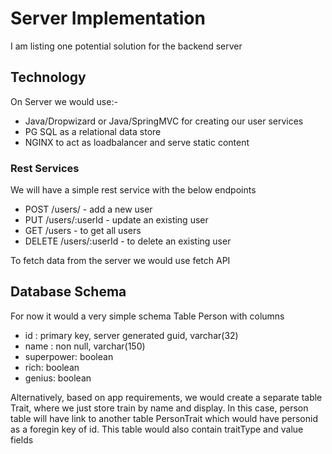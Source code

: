 # Server Implementation
I am listing one potential solution for the backend server

## Technology
On Server we would use:-
* Java/Dropwizard or Java/SpringMVC for creating our user services
* PG SQL as a relational data store
* NGINX to act as loadbalancer and serve static content

### Rest Services
We will have a simple rest service with the below endpoints
* POST /users/ - add a new user
* PUT /users/:userId - update an existing user
* GET /users - to get all users
* DELETE /users/:userId - to delete an existing user

To fetch data from the server we would use fetch API

## Database Schema
For now it would a very simple schema
 Table Person with columns
 * id : primary key, server generated guid, varchar(32)
 * name : non null, varchar(150)
 * superpower: boolean
 * rich: boolean
 * genius: boolean

 Alternatively, based on app requirements, we would create a separate table Trait,
  where we just store train by name and display.
  In this case, person table will have link to another table PersonTrait
  which would have personid as a foregin key of id.
  This table would also contain traitType and value fields